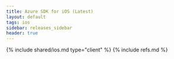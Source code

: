 ```yaml
---
title: Azure SDK for iOS (Latest)
layout: default
tags: ios
sidebar: releases_sidebar
header: true
---
```

{% include shared/ios.md type="client" %}
{% include refs.md %}
